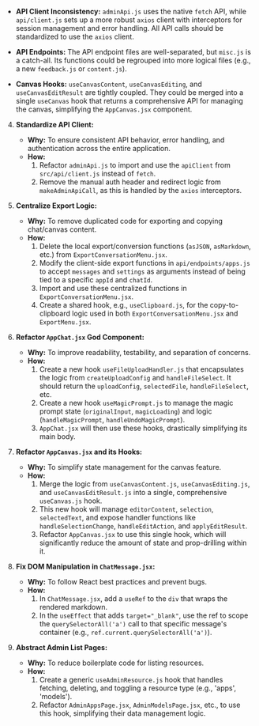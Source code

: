- **API Client Inconsistency:** `adminApi.js` uses the native `fetch` API, while `api/client.js` sets up a more robust `axios` client with interceptors for session management and error handling. All API calls should be standardized to use the `axios` client.

- **API Endpoints:** The API endpoint files are well-separated, but `misc.js` is a catch-all. Its functions could be regrouped into more logical files (e.g., a new `feedback.js` or `content.js`).
- **Canvas Hooks:** `useCanvasContent`, `useCanvasEditing`, and `useCanvasEditResult` are tightly coupled. They could be merged into a single `useCanvas` hook that returns a comprehensive API for managing the canvas, simplifying the `AppCanvas.jsx` component.

4.  **Standardize API Client:**
    - **Why:** To ensure consistent API behavior, error handling, and authentication across the entire application.
    - **How:**
      1.  Refactor `adminApi.js` to import and use the `apiClient` from `src/api/client.js` instead of `fetch`.
      2.  Remove the manual auth header and redirect logic from `makeAdminApiCall`, as this is handled by the `axios` interceptors.

5.  **Centralize Export Logic:**
    - **Why:** To remove duplicated code for exporting and copying chat/canvas content.
    - **How:**
      1.  Delete the local export/conversion functions (`asJSON`, `asMarkdown`, etc.) from `ExportConversationMenu.jsx`.
      2.  Modify the client-side export functions in `api/endpoints/apps.js` to accept `messages` and `settings` as arguments instead of being tied to a specific `appId` and `chatId`.
      3.  Import and use these centralized functions in `ExportConversationMenu.jsx`.
      4.  Create a shared hook, e.g., `useClipboard.js`, for the copy-to-clipboard logic used in both `ExportConversationMenu.jsx` and `ExportMenu.jsx`.

6.  **Refactor `AppChat.jsx` God Component:**
    - **Why:** To improve readability, testability, and separation of concerns.
    - **How:**
      1.  Create a new hook `useFileUploadHandler.js` that encapsulates the logic from `createUploadConfig` and `handleFileSelect`. It should return the `uploadConfig`, `selectedFile`, `handleFileSelect`, etc.
      2.  Create a new hook `useMagicPrompt.js` to manage the magic prompt state (`originalInput`, `magicLoading`) and logic (`handleMagicPrompt`, `handleUndoMagicPrompt`).
      3.  `AppChat.jsx` will then use these hooks, drastically simplifying its main body.

7.  **Refactor `AppCanvas.jsx` and its Hooks:**
    - **Why:** To simplify state management for the canvas feature.
    - **How:**
      1.  Merge the logic from `useCanvasContent.js`, `useCanvasEditing.js`, and `useCanvasEditResult.js` into a single, comprehensive `useCanvas.js` hook.
      2.  This new hook will manage `editorContent`, `selection`, `selectedText`, and expose handler functions like `handleSelectionChange`, `handleEditAction`, and `applyEditResult`.
      3.  Refactor `AppCanvas.jsx` to use this single hook, which will significantly reduce the amount of state and prop-drilling within it.

8.  **Fix DOM Manipulation in `ChatMessage.jsx`:**
    - **Why:** To follow React best practices and prevent bugs.
    - **How:**
      1.  In `ChatMessage.jsx`, add a `useRef` to the `div` that wraps the rendered markdown.
      2.  In the `useEffect` that adds `target="_blank"`, use the ref to scope the `querySelectorAll('a')` call to that specific message's container (e.g., `ref.current.querySelectorAll('a')`).

9.  **Abstract Admin List Pages:**
    - **Why:** To reduce boilerplate code for listing resources.
    - **How:**
      1.  Create a generic `useAdminResource.js` hook that handles fetching, deleting, and toggling a resource type (e.g., 'apps', 'models').
      2.  Refactor `AdminAppsPage.jsx`, `AdminModelsPage.jsx`, etc., to use this hook, simplifying their data management logic.
